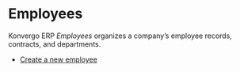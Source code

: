 # Employees

Konvergo ERP _Employees_ organizes a company’s employee records, contracts, and
departments.

  * [Create a new employee](employees/new_employee)

